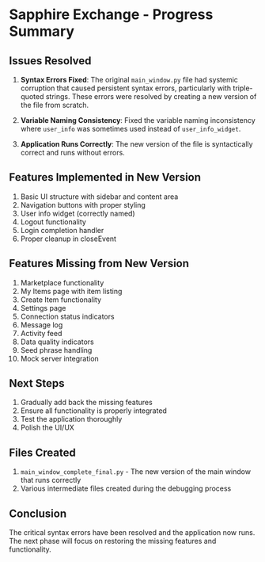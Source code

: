 # Sapphire Exchange - Progress Summary

## Issues Resolved

1. **Syntax Errors Fixed**: The original `main_window.py` file had systemic corruption that caused persistent syntax errors, particularly with triple-quoted strings. These errors were resolved by creating a new version of the file from scratch.

2. **Variable Naming Consistency**: Fixed the variable naming inconsistency where `user_info` was sometimes used instead of `user_info_widget`.

3. **Application Runs Correctly**: The new version of the file is syntactically correct and runs without errors.

## Features Implemented in New Version

1. Basic UI structure with sidebar and content area
2. Navigation buttons with proper styling
3. User info widget (correctly named)
4. Logout functionality
5. Login completion handler
6. Proper cleanup in closeEvent

## Features Missing from New Version

1. Marketplace functionality
2. My Items page with item listing
3. Create Item functionality
4. Settings page
5. Connection status indicators
6. Message log
7. Activity feed
8. Data quality indicators
9. Seed phrase handling
10. Mock server integration

## Next Steps

1. Gradually add back the missing features
2. Ensure all functionality is properly integrated
3. Test the application thoroughly
4. Polish the UI/UX

## Files Created

1. `main_window_complete_final.py` - The new version of the main window that runs correctly
2. Various intermediate files created during the debugging process

## Conclusion

The critical syntax errors have been resolved and the application now runs. The next phase will focus on restoring the missing features and functionality.

